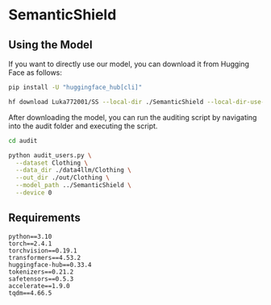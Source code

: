 # SemanticShield

## Using the Model

If you want to directly use our model, you can download it from Hugging Face as follows:

```bash
pip install -U "huggingface_hub[cli]"

hf download Luka772001/SS --local-dir ./SemanticShield --local-dir-use-symlinks False
```
After downloading the model, you can run the auditing script by navigating into the audit folder and executing the script.

```bash
cd audit

python audit_users.py \
  --dataset Clothing \
  --data_dir ./data4llm/Clothing \
  --out_dir ./out/Clothing \
  --model_path ../SemanticShield \
  --device 0
```

## Requirements
```
python==3.10
torch==2.4.1
torchvision==0.19.1
transformers==4.53.2
huggingface-hub==0.33.4
tokenizers==0.21.2
safetensors==0.5.3
accelerate==1.9.0
tqdm==4.66.5
```

